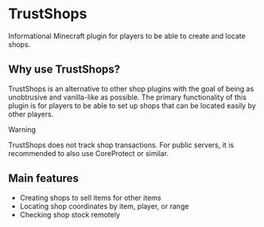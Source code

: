 # TrustShops
Informational Minecraft plugin for players to be able to create and locate shops.

## Why use TrustShops?
TrustShops is an alternative to other shop plugins with the goal of being as unobtrusive and vanilla-like as possible. The primary functionality of this plugin is for players to be able to set up shops that can be located easily by other players.

> [!WARNING]  
> TrustShops does not track shop transactions. For public servers, it is recommended to also use CoreProtect or similar.

## Main features
- Creating shops to sell items for other items
- Locating shop coordinates by item, player, or range
- Checking shop stock remotely